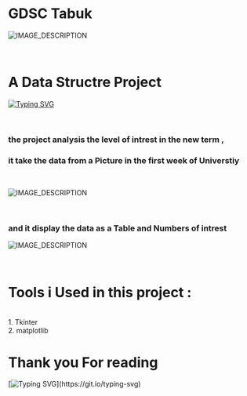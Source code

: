 # GDSC Tabuk

![IMAGE_DESCRIPTION](https://developers.google.com/community/gdsc/images/gdsc-social-share.png)

<br>

# A Data Structre Project 
[![Typing SVG](https://readme-typing-svg.demolab.com?font=Fira+Code&pause=1000&width=435&lines=By+%3A+Nader+Alharbi)](https://git.io/typing-svg)


<br>

### the project analysis the level of intrest in the new term ,
### it take the data from a Picture in the first week of Universtiy 
<br>


![IMAGE_DESCRIPTION](https://pbs.twimg.com/media/F4E5oY7WkAAVeG-?format=jpg&name=large)

<br> 

### and it display the data as a Table and Numbers of intrest 


![IMAGE_DESCRIPTION](https://cdn.discordapp.com/attachments/1038835367031349269/1146423516682534952/image.png)

<br>

# Tools i Used  in this project :
<br>
1. Tkinter
<br>
2. matplotlib

<br>

# Thank you For reading 

[![Typing SVG](https://readme-typing-svg.demolab.com?font=Fira+Code&pause=1000&color=F7F7F7&width=435&lines=%F0%9F%91%8C%F0%9F%98%98.)](https://git.io/typing-svg) 


